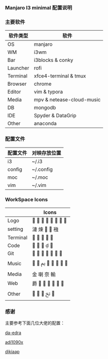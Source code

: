 ### Manjaro I3 minimal 配置说明



### 主要软件

| 软件类型 | 软件                      |
| -------- | ------------------------- |
| OS       | manjaro                   |
| WM       | i3wm                      |
| Bar      | i3blocks & conky          |
| Launcher | rofi                      |
| Terminal | xfce4-terminal & tmux     |
| Browser  | chrome                    |
| Editor   | vim & typora              |
| Media    | mpv & netease-cloud-music |
| DB       | mongodb         |
| IDE      | Spyder & DataGrip        |
| Other    | anaconda                  |



### 配置文件

| 配置文件 | 对映存放位置 |
| -------- | ------------ |
| i3       | ~/.i3        |
| config   | ~/.config    |
| moc      | ~/.moc       |
| vim      | ~/.vim       |



### WorkSpace Icons

|  | Icons |
| -------- | ------------ |
| Logo |         |
| setting | 漣 煉   襁 |
| Terminal |      |
| Code |     |
| Git |       |
| Music |   ﱘ      |
| Media | 金 喇 奈 輸 |
| Web | 爵       |
| Other |    ﰍ  |


### 感谢

主要参考下面几位大佬的配置：



[da-edra](https://github.com/da-edra/dotfiles)

[adi1090x](https://github.com/adi1090x/dots)

[dikiaap](https://github.com/dikiaap/dotfiles)
